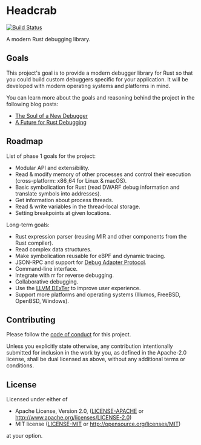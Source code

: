 # Headcrab

[![Build Status](https://travis-ci.org/headcrab-rs/headcrab.svg?branch=master)](https://travis-ci.org/headcrab-rs/headcrab)

A modern Rust debugging library.

## Goals

This project's goal is to provide a modern debugger library for Rust so that you could build custom debuggers specific for your application. It will be developed with modern operating systems and platforms in mind.

You can learn more about the goals and reasoning behind the project in the following blog posts:

* [The Soul of a New Debugger](https://nbaksalyar.github.io/2020/07/12/soul-of-a-new-debugger.html)
* [A Future for Rust Debugging](http://nbaksalyar.github.io/2020/05/19/rust-debug.html)

## Roadmap

List of phase 1 goals for the project:

- Modular API and extensibility.
- Read & modify memory of other processes and control their execution (cross-platform: x86_64 for Linux & macOS).
- Basic symbolication for Rust (read DWARF debug information and translate symbols into addresses).
- Get information about process threads.
- Read & write variables in the thread-local storage.
- Setting breakpoints at given locations.

Long-term goals:

- Rust expression parser (reusing MIR and other components from the Rust compiler).
- Read complex data structures.
- Make symbolication reusable for eBPF and dynamic tracing.
- JSON-RPC and support for [Debug Adapter Protocol](https://microsoft.github.io/debug-adapter-protocol/).
- Command-line interface.
- Integrate with rr for reverse debugging.
- Collaborative debugging.
- Use the [LLVM DExTer](https://github.com/llvm/llvm-project/tree/master/debuginfo-tests/dexter) to improve user experience.
- Support more platforms and operating systems (Illumos, FreeBSD, OpenBSD, Windows).

## Contributing

Please follow the [code of conduct](code_of_conduct.md) for this project.

Unless you explicitly state otherwise, any contribution intentionally submitted
for inclusion in the work by you, as defined in the Apache-2.0 license, shall be dual licensed as above, without any
additional terms or conditions.

## License

Licensed under either of

 * Apache License, Version 2.0, ([LICENSE-APACHE](LICENSE-APACHE) or http://www.apache.org/licenses/LICENSE-2.0)
 * MIT license ([LICENSE-MIT](LICENSE-MIT) or http://opensource.org/licenses/MIT)

at your option.

